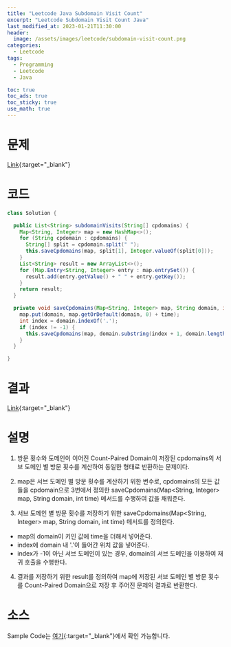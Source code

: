```yaml
---
title: "Leetcode Java Subdomain Visit Count"
excerpt: "Leetcode Subdomain Visit Count Java"
last_modified_at: 2023-01-21T11:30:00
header:
  image: /assets/images/leetcode/subdomain-visit-count.png
categories:
  - Leetcode
tags:
  - Programming
  - Leetcode
  - Java

toc: true
toc_ads: true
toc_sticky: true
use_math: true
---
```

# 문제
[Link](https://leetcode.com/problems/subdomain-visit-count){:target="_blank"}

# 코드
```java
class Solution {

  public List<String> subdomainVisits(String[] cpdomains) {
    Map<String, Integer> map = new HashMap<>();
    for (String cpdomain : cpdomains) {
      String[] split = cpdomain.split(" ");
      this.saveCpdomains(map, split[1], Integer.valueOf(split[0]));
    }
    List<String> result = new ArrayList<>();
    for (Map.Entry<String, Integer> entry : map.entrySet()) {
      result.add(entry.getValue() + " " + entry.getKey());
    }
    return result;
  }

  private void saveCpdomains(Map<String, Integer> map, String domain, int time) {
    map.put(domain, map.getOrDefault(domain, 0) + time);
    int index = domain.indexOf('.');
    if (index != -1) {
      this.saveCpdomains(map, domain.substring(index + 1, domain.length()), time);
    }
  }

}
```

# 결과
[Link](https://leetcode.com/problems/subdomain-visit-count/submissions/882143428/){:target="_blank"}

# 설명
1. 방문 횟수와 도메인이 이어진 Count-Paired Domain이 저장된 cpdomains의 서브 도메인 별 방문 횟수를 계산하여 동일한 형태로 반환하는 문제이다.

2. map은 서브 도메인 별 방문 횟수를 계산하기 위한 변수로, cpdomains의 모든 값들을 cpdomain으로 3번에서 정의한 saveCpdomains(Map<String, Integer> map, String domain, int time) 메서드를 수행하여 값을 채워준다.

3. 서브 도메인 별 방문 횟수를 저장하기 위한 saveCpdomains(Map<String, Integer> map, String domain, int time) 메서드를 정의한다.
- map의 domain이 키인 값에 time을 더해서 넣어준다.
- index에 domain 내 '.'이 들어간 위치 값을 넣어준다.
- index가 -1이 아닌 서브 도메인이 있는 경우, domain의 서브 도메인을 이용하여 재귀 호출을 수행한다.

4. 결과를 저장하기 위한 result를 정의하여 map에 저장된 서브 도메인 별 방문 횟수를 Count-Paired Domain으로 저장 후 주어진 문제의 결과로 반환한다.

# 소스
Sample Code는 [여기](https://github.com/GracefulSoul/leetcode/blob/master/src/main/java/gracefulsoul/problems/SubdomainVisitCount.java){:target="_blank"}에서 확인 가능합니다.